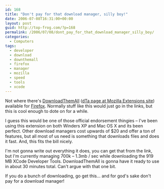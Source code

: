 ```yaml
---
id: 168
title: "Don't pay for that download manager, silly boy!"
date: 2006-07-08T16:31:00+00:00
layout: post
guid: http://top-frog.com/?p=168
permalink: /2006/07/08/dont_pay_for_that_download_manager_silly_boy/
categories:
  - Computers
tags:
  - developer
  - download
  - downthemall
  - firefox
  - manager
  - mozilla
  - speed
  - tools
  - xcode
---
```

Not where there's [DownloadThemAll](http://www.downthemall.net/) ([dTa page at Mozilla Extensions site](https://addons.mozilla.org/firefox/201/)) available for [Firefox](http://www.mozilla.org/firefox). Normally stuff like this would just go in the links, but this is cool enough to dote on for a while.



I guess this would be one of those official endorsement thingies – I've been using this extension on both Winders XP and Mac OS X and its been perfect. Other download managers cost upwards of $20 and offer a ton of features, but all most of us need is something that downloads files and does it fast. And, this fits the bill nicely.

I'm not gonna write out everything it does, you can get that from the link, but I'm currently managing 700k – 1.3mb / sec while downloading the 919 MB XCode Developer Tools. DownloadThemAll is gonna have it ready to use in about 30 minutes total. Can't argue with that one bit.

If you do a bunch of downloading, go get this… and for god's sake don't pay for a download manager!
